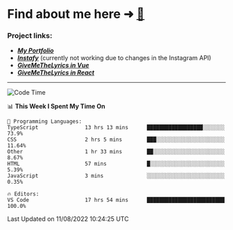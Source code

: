 # Find about me here ➜ [🧑](https://pauabella.dev)

### Project links:
- ***[My Portfolio](https://pauabella.dev)***
- ***[Instafy](https://instafy.me)*** (currently not working due to changes in the Instagram API)
- ***[GiveMeTheLyrics in Vue](https://lyrics.pauabella.dev)***
- ***[GiveMeTheLyrics in React](https://pauabella.dev/GiveMeTheLyrics)***

---
<!--START_SECTION:waka-->
![Code Time](http://img.shields.io/badge/Code%20Time-1%2C356%20hrs%207%20mins-blue)

📊 **This Week I Spent My Time On** 

```text
💬 Programming Languages: 
TypeScript               13 hrs 13 mins      ██████████████████░░░░░░░   73.9% 
CSS                      2 hrs 5 mins        ███░░░░░░░░░░░░░░░░░░░░░░   11.64% 
Other                    1 hr 33 mins        ██░░░░░░░░░░░░░░░░░░░░░░░   8.67% 
HTML                     57 mins             █░░░░░░░░░░░░░░░░░░░░░░░░   5.39% 
JavaScript               3 mins              ░░░░░░░░░░░░░░░░░░░░░░░░░   0.35%

🔥 Editors: 
VS Code                  17 hrs 54 mins      █████████████████████████   100.0%

```


 Last Updated on 11/08/2022 10:24:25 UTC
<!--END_SECTION:waka-->
